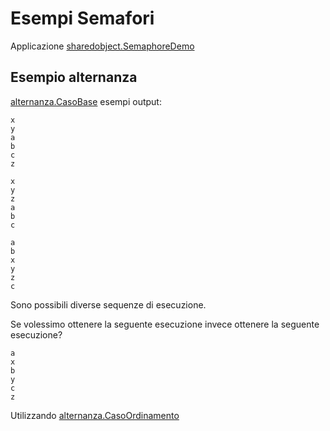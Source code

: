 # Esempi Semafori

Applicazione [sharedobject.SemaphoreDemo](./src/sharedobject/SemaphoreDemo.java)


## Esempio alternanza

[alternanza.CasoBase](./src/alternanza/CasoBase.java) esempi output:

```
x
y
a
b
c
z
```

```
x
y
z
a
b
c
```

```
a
b
x
y
z
c
```

Sono possibili diverse sequenze di esecuzione.

Se volessimo ottenere la seguente esecuzione invece ottenere la seguente esecuzione?

```
a
x
b
y
c
z

```
Utilizzando [alternanza.CasoOrdinamento](./src/alternanza/CasoOrdinamento.java)



